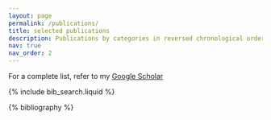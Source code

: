 ```yaml
---
layout: page
permalink: /publications/
title: selected publications
description: Publications by categories in reversed chronological order. 
nav: true
nav_order: 2
---
```

For a complete list, refer to my [Google Scholar](https://scholar.google.com/citations?user=SJ6h0nIAAAAJ&hl=en)

<!-- _pages/publications.md -->

<!-- Bibsearch Feature -->

{% include bib_search.liquid %}

<div class="publications">

{% bibliography %}

</div>
